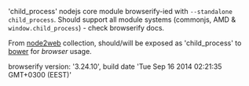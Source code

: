 'child_process' nodejs core module browserify-ied with `--standalone child_process`. Should support all module systems (commonjs, AMD & `window.child_process`) - check browserify docs.

From [node2web](http://github.com/anodynos/node2web) collection,
should/will be exposed as 'child_process' to [bower](http://bower.io) for *browser* usage.

browserify version: '3.24.10', build date 'Tue Sep 16 2014 02:21:35 GMT+0300 (EEST)'